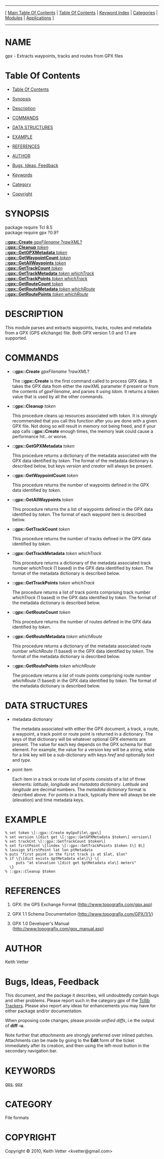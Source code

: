 
[//000000001]: # (gpx \- GPS eXchange Format \(GPX\))
[//000000002]: # (Generated from file 'gpx\.man' by tcllib/doctools with format 'markdown')
[//000000003]: # (Copyright &copy; 2010, Keith Vetter <kvetter@gmail\.com>)
[//000000004]: # (gpx\(n\) 0\.9 tcllib "GPS eXchange Format \(GPX\)")

<hr> [ <a href="../../../../toc.md">Main Table Of Contents</a> &#124; <a
href="../../../toc.md">Table Of Contents</a> &#124; <a
href="../../../../index.md">Keyword Index</a> &#124; <a
href="../../../../toc0.md">Categories</a> &#124; <a
href="../../../../toc1.md">Modules</a> &#124; <a
href="../../../../toc2.md">Applications</a> ] <hr>

# NAME

gpx \- Extracts waypoints, tracks and routes from GPX files

# <a name='toc'></a>Table Of Contents

  - [Table Of Contents](#toc)

  - [Synopsis](#synopsis)

  - [Description](#section1)

  - [COMMANDS](#section2)

  - [DATA STRUCTURES](#section3)

  - [EXAMPLE](#section4)

  - [REFERENCES](#section5)

  - [AUTHOR](#section6)

  - [Bugs, Ideas, Feedback](#section7)

  - [Keywords](#keywords)

  - [Category](#category)

  - [Copyright](#copyright)

# <a name='synopsis'></a>SYNOPSIS

package require Tcl 8\.5  
package require gpx ?0\.9?  

[__::gpx::Create__ *gpxFilename* ?*rawXML*?](#1)  
[__::gpx::Cleanup__ *token*](#2)  
[__::gpx::GetGPXMetadata__ *token*](#3)  
[__::gpx::GetWaypointCount__ *token*](#4)  
[__::gpx::GetAllWaypoints__ *token*](#5)  
[__::gpx::GetTrackCount__ *token*](#6)  
[__::gpx::GetTrackMetadata__ *token* *whichTrack*](#7)  
[__::gpx::GetTrackPoints__ *token* *whichTrack*](#8)  
[__::gpx::GetRouteCount__ *token*](#9)  
[__::gpx::GetRouteMetadata__ *token* *whichRoute*](#10)  
[__::gpx::GetRoutePoints__ *token* *whichRoute*](#11)  

# <a name='description'></a>DESCRIPTION

This module parses and extracts waypoints, tracks, routes and metadata from a
GPX \(GPS eXchange\) file\. Both GPX version 1\.0 and 1\.1 are supported\.

# <a name='section2'></a>COMMANDS

  - <a name='1'></a>__::gpx::Create__ *gpxFilename* ?*rawXML*?

    The __::gpx::Create__ is the first command called to process GPX data\.
    It takes the GPX data from either the *rawXML* parameter if present or
    from the contents of *gpxFilename*, and parses it using *tdom*\. It
    returns a token value that is used by all the other commands\.

  - <a name='2'></a>__::gpx::Cleanup__ *token*

    This procedure cleans up resources associated with *token*\. It is
    *strongly* recommended that you call this function after you are done with
    a given GPX file\. Not doing so will result in memory not being freed, and if
    your app calls __::gpx::Create__ enough times, the memory leak could
    cause a performance hit\.\.\.or worse\.

  - <a name='3'></a>__::gpx::GetGPXMetadata__ *token*

    This procedure returns a dictionary of the metadata associated with the GPX
    data identified by *token*\. The format of the metadata dictionary is
    described below, but keys *version* and *creator* will always be
    present\.

  - <a name='4'></a>__::gpx::GetWaypointCount__ *token*

    This procedure returns the number of waypoints defined in the GPX data
    identified by *token*\.

  - <a name='5'></a>__::gpx::GetAllWaypoints__ *token*

    This procedure returns the a list of waypoints defined in the GPX data
    identified by *token*\. The format of each waypoint item is described
    below\.

  - <a name='6'></a>__::gpx::GetTrackCount__ *token*

    This procedure returns the number of tracks defined in the GPX data
    identified by *token*\.

  - <a name='7'></a>__::gpx::GetTrackMetadata__ *token* *whichTrack*

    This procedure returns a dictionary of the metadata associated track number
    *whichTrack* \(1 based\) in the GPX data identified by *token*\. The format
    of the metadata dictionary is described below\.

  - <a name='8'></a>__::gpx::GetTrackPoints__ *token* *whichTrack*

    The procedure returns a list of track points comprising track number
    *whichTrack* \(1 based\) in the GPX data identified by *token*\. The format
    of the metadata dictionary is described below\.

  - <a name='9'></a>__::gpx::GetRouteCount__ *token*

    This procedure returns the number of routes defined in the GPX data
    identified by *token*\.

  - <a name='10'></a>__::gpx::GetRouteMetadata__ *token* *whichRoute*

    This procedure returns a dictionary of the metadata associated route number
    *whichRoute* \(1 based\) in the GPX data identified by *token*\. The format
    of the metadata dictionary is described below\.

  - <a name='11'></a>__::gpx::GetRoutePoints__ *token* *whichRoute*

    The procedure returns a list of route points comprising route number
    *whichRoute* \(1 based\) in the GPX data identified by *token*\. The format
    of the metadata dictionary is described below\.

# <a name='section3'></a>DATA STRUCTURES

  - metadata dictionary

    The metadata associated with either the GPX document, a track, a route, a
    waypoint, a track point or route point is returned in a dictionary\. The keys
    of that dictionary will be whatever optional GPX elements are present\. The
    value for each key depends on the GPX schema for that element\. For example,
    the value for a version key will be a string, while for a link key will be a
    sub\-dictionary with keys *href* and optionally *text* and *type*\.

  - point item

    Each item in a track or route list of points consists of a list of three
    elements: *latitude*, *longitude* and *metadata dictionary*\.
    *Latitude* and *longitude* are decimal numbers\. The *metadata
    dictionary* format is described above\. For points in a track, typically
    there will always be ele \(elevation\) and time metadata keys\.

# <a name='section4'></a>EXAMPLE

    % set token \[::gpx::Create myGpxFile\.gpx\]
    % set version \[dict get \[::gpx::GetGPXMetadata $token\] version\]
    % set trackCnt \[::gpx::GetTrackCount $token\]
    % set firstPoint \[lindex \[::gpx::GetTrackPoints $token 1\] 0\]
    % lassign $firstPoint lat lon ptMetadata
    % puts "first point in the first track is at $lat, $lon"
    % if \{\[dict exists $ptMetadata ele\]\} \{
         puts "at elevation \[dict get $ptMetadata ele\] meters"
      \}
    % ::gpx::Cleanup $token

# <a name='section5'></a>REFERENCES

  1. GPX: the GPS Exchange Format
     \([http://www\.topografix\.com/gpx\.asp](http://www\.topografix\.com/gpx\.asp)\)

  1. GPX 1\.1 Schema Documentation
     \([http://www\.topografix\.com/GPX/1/1/](http://www\.topografix\.com/GPX/1/1/)\)

  1. GPX 1\.0 Developer's Manual
     \([http://www\.topografix\.com/gpx\_manual\.asp](http://www\.topografix\.com/gpx\_manual\.asp)\)

# <a name='section6'></a>AUTHOR

Keith Vetter

# <a name='section7'></a>Bugs, Ideas, Feedback

This document, and the package it describes, will undoubtedly contain bugs and
other problems\. Please report such in the category *gpx* of the [Tcllib
Trackers](http://core\.tcl\.tk/tcllib/reportlist)\. Please also report any ideas
for enhancements you may have for either package and/or documentation\.

When proposing code changes, please provide *unified diffs*, i\.e the output of
__diff \-u__\.

Note further that *attachments* are strongly preferred over inlined patches\.
Attachments can be made by going to the __Edit__ form of the ticket
immediately after its creation, and then using the left\-most button in the
secondary navigation bar\.

# <a name='keywords'></a>KEYWORDS

[gps](\.\./\.\./\.\./\.\./index\.md\#gps), [gpx](\.\./\.\./\.\./\.\./index\.md\#gpx)

# <a name='category'></a>CATEGORY

File formats

# <a name='copyright'></a>COPYRIGHT

Copyright &copy; 2010, Keith Vetter <kvetter@gmail\.com>
